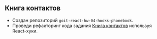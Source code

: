 ## Книга контактов

- Создан репозиторий `goit-react-hw-04-hooks-phonebook`.
- Проведи рефакторинг кода задания
  [Книга контактов](https://github.com/Maryna-Skrypnyk/goit-react-hw-03-phonebook)
  используя React-хуки.
